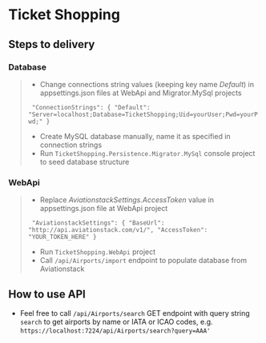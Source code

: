# Ticket Shopping

## Steps to delivery
### Database
>+ Change connections string values (keeping key name _Default_) in appsettings.json files at WebApi and Migrator.MySql projects 
>
> ` "ConnectionStrings": {
    "Default": "Server=localhost;Database=TicketShopping;Uid=yourUser;Pwd=yourPwd;"
  }`
>
>+ Create MySQL database manually, name it as specified in connection strings
>+ Run `TicketShopping.Persistence.Migrator.MySql` console project to seed database structure

### WebApi
>+ Replace _AviationstackSettings.AccessToken_ value in appsettings.json file at WebApi project
>
>  ` "AviationstackSettings": {
    "BaseUrl": "http://api.aviationstack.com/v1/",
    "AccessToken": "YOUR_TOKEN_HERE"
  }`
>+ Run `TicketShopping.WebApi` project
>+ Call `/api/Airports/import` endpoint to populate database from Aviationstack
 

## How to use API
+ Feel free to call `/api/Airports/search` GET endpoint with query string `search` to get airports by name or IATA or ICAO codes, e.g. 
  `https://localhost:7224/api/Airports/search?query=AAA'`
